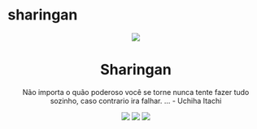 # sharingan
 <p align="center">
<img src="medias/main.gif"/>
    <h1 align="center" >Sharingan</h1>
    <p align="center"> Não importa o quão poderoso você se torne nunca tente fazer tudo sozinho, caso contrario ira falhar. ... - Uchiha Itachi</p>
        <p align="center">
    <a href="https://app.codacy.com/manual/aoii103/Sharingan?utm_source=github.com&utm_medium=referral&utm_content=aoii103/Sharingan&utm_campaign=Badge_Grade_Dashboard"><img src="https://api.codacy.com/project/badge/Grade/f00d1d69a99346038d14df4bec303034"/></a>
    <a target="_blank" href="https://www.python.org/downloads/" title="Python version"><img src="https://img.shields.io/badge/python-%3E=_3.8-green.svg"></a>
    <a target="_blank" href="LICENSE" title="License: MIT"><img src="https://img.shields.io/badge/License-MIT-blue.svg"></a>
</p>



